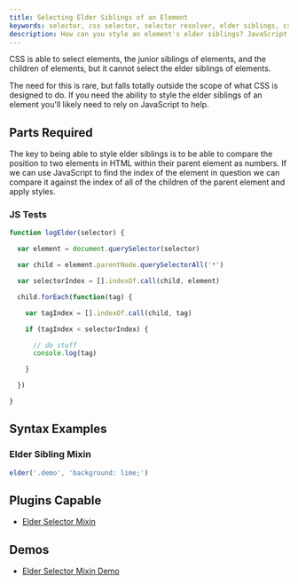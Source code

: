 ```yaml
---
title: Selecting Elder Siblings of an Element
keywords: selector, css selector, selector resolver, elder siblings, css older, css elder, css sibling, previous element
description: How can you style an element's elder siblings? JavaScript is aware of all of an element's siblings. Learn how to use JavaScript and CSS together to style the elder siblings of an element.
---
```


CSS is able to select elements, the junior siblings of elements, and the children of elements, but it cannot select the elder siblings of elements.

The need for this is rare, but falls totally outside the scope of what CSS is designed to do. If you need the ability to style the elder siblings of an element you'll likely need to rely on JavaScript to help.

## Parts Required

The key to being able to style elder siblings is to be able to compare the position to two elements in HTML within their parent element as numbers. If we can use JavaScript to find the index of the element in question we can compare it against the index of all of the children of the parent element and apply styles.

### JS Tests

```javascript
function logElder(selector) {

  var element = document.querySelector(selector)

  var child = element.parentNode.querySelectorAll('*')

  var selectorIndex = [].indexOf.call(child, element)

  child.forEach(function(tag) {

    var tagIndex = [].indexOf.call(child, tag)

    if (tagIndex < selectorIndex) {

      // do stuff
      console.log(tag)

    }

  })

}
```

## Syntax Examples

### Elder Sibling Mixin

```javascript
elder('.demo', 'background: lime;')
```

## Plugins Capable

- [Elder Selector Mixin](../plugins/elder-selector-mixin.html)

## Demos

- [Elder Selector Mixin Demo](https://tomhodgins.github.io/reprocss/test/elder-selector-mixin.html)